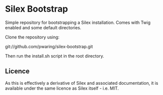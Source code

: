 Silex Bootstrap
===============

Simple repository for bootstrapping a Silex installation. Comes with Twig enabled and some default directories.

Clone the repository using:

git://github.com/pwaring/silex-bootstrap.git

Then run the install.sh script in the root directory.

Licence
-------

As this is effectively a derivative of Silex and associated documentation, it is available under the same licence as Silex itself - i.e. MIT.
